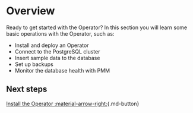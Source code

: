 # Overview

Ready to get started with the Operator? In this section you will learn some basic operations with the Operator, such as:

-	Install and deploy an Operator
-	Connect to the PostgreSQL cluster
-	Insert sample data to the database
-	Set up backups
-	Monitor the database health with PMM

## Next steps
 
[Install the Operator :material-arrow-right:](kubectl.md){.md-button}

